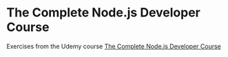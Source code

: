 # The Complete Node.js Developer Course

Exercises from the Udemy course [The Complete Node.js Developer Course](https://www.udemy.com/course/the-complete-nodejs-developer-course-2/)
